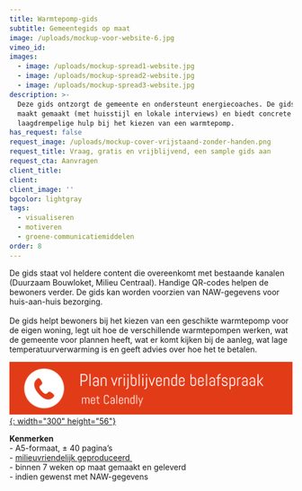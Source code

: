```yaml
---
title: Warmtepomp-gids
subtitle: Gemeentegids op maat
image: /uploads/mockup-voor-website-6.jpg
vimeo_id:
images:
  - image: /uploads/mockup-spread1-website.jpg
  - image: /uploads/mockup-spread2-website.jpg
  - image: /uploads/mockup-spread3-website.jpg
description: >-
  Deze gids ontzorgt de gemeente en ondersteunt energiecoaches. De gids wordt op
  maakt gemaakt (met huisstijl en lokale interviews) en biedt concrete en
  laagdrempelige hulp bij het kiezen van een warmtepomp. 
has_request: false
request_image: /uploads/mockup-cover-vrijstaand-zonder-handen.png
request_title: Vraag, gratis en vrijblijvend, een sample gids aan
request_cta: Aanvragen
client_title:
client:
client_image: ''
bgcolor: lightgray
tags:
  - visualiseren
  - motiveren
  - groene-communicatiemiddelen
order: 8
---
```


De gids staat vol heldere content die overeenkomt met bestaande kanalen (Duurzaam Bouwloket, Milieu Centraal). Handige QR-codes helpen de bewoners verder. De gids kan worden voorzien van NAW-gegevens voor huis-aan-huis bezorging. <br><br>De gids helpt bewoners bij het kiezen van een geschikte warmtepomp voor de eigen woning, legt uit hoe de verschillende warmtepompen werken, wat de gemeente voor plannen heeft, wat er komt kijken bij de aanleg, wat lage temperatuurverwarming is en geeft advies over hoe het te betalen.

[​​​​​​![](/uploads/knoppen-32-3.svg){: width="300" height="56"}](https://calendly.com/frisseplannen/kennismaking-en-vragen)

**Kenmerken**<br>\- A5-formaat, ± 40 pagina’s<br>\- [milieuvriendelijk geproduceerd&nbsp;](https://frisseplannen.nl/blogs/certificeringen/)<br>\- binnen 7 weken op maat gemaakt en geleverd<br>\- indien gewenst met NAW-gegevens<br>